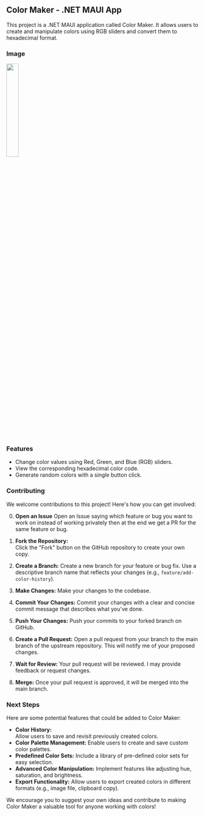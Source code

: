 ## Color Maker - .NET MAUI App

This project is a .NET MAUI application called Color Maker. It allows users to create and manipulate colors using RGB sliders and convert them to hexadecimal format. 
### Image

<img src="https://i.imgur.com/nZHol8p.jpeg" width="25%" height="auto"/>

### Features

* Change color values using Red, Green, and Blue (RGB) sliders.
* View the corresponding hexadecimal color code.
* Generate random colors with a single button click.


### Contributing

We welcome contributions to this project! Here's how you can get involved:

0. **Open an Issue**
  Open an Issue saying which feature or bug you want to work on instead of working privately then at the end we get a PR for the same feature or bug.

1. **Fork the Repository:**  
   Click the "Fork" button on the GitHub repository to create your own copy.

2. **Create a Branch:**
   Create a new branch for your feature or bug fix. Use a descriptive branch name that reflects your changes (e.g., `feature/add-color-history`).

3. **Make Changes:** 
   Make your changes to the codebase. 

4. **Commit Your Changes:**
   Commit your changes with a clear and concise commit message that describes what you've done.

5. **Push Your Changes:**
   Push your commits to your forked branch on GitHub.

6. **Create a Pull Request:**
   Open a pull request from your branch to the main branch of the upstream repository. This will notify me of your proposed changes.

7. **Wait for Review:**
   Your pull request will be reviewed. I may provide feedback or request changes.

8. **Merge:**
   Once your pull request is approved, it will be merged into the main branch.


### Next Steps

Here are some potential features that could be added to Color Maker:

* **Color History:**  
    Allow users to save and revisit previously created colors.
* **Color Palette Management:** 
    Enable users to create and save custom color palettes.
* **Predefined Color Sets:** 
    Include a library of pre-defined color sets for easy selection.
* **Advanced Color Manipulation:** 
    Implement features like adjusting hue, saturation, and brightness.
* **Export Functionality:** 
    Allow users to export created colors in different formats (e.g., image file, clipboard copy).

We encourage you to suggest your own ideas and contribute to making Color Maker a valuable tool for anyone working with colors!
